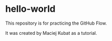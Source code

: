 # hello-world
This repository is for practicing the GitHub Flow.

It was created by Maciej Kubat as a tutorial.
